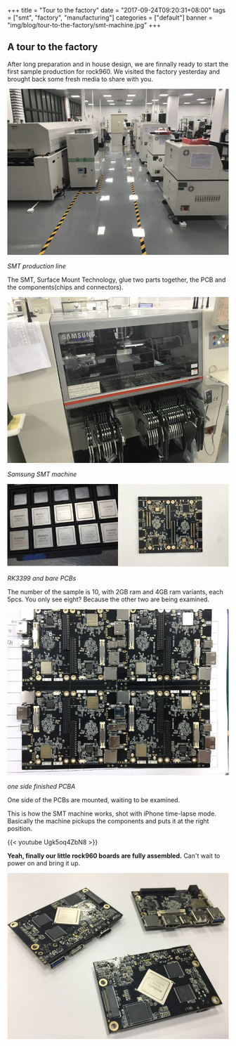 +++
title = "Tour to the factory"
date = "2017-09-24T09:20:31+08:00"
tags = ["smt", "factory", "manufacturing"]
categories = ["default"]
banner = "img/blog/tour-to-the-factory/smt-machine.jpg"
+++

## A tour to the factory

After long preparation and in house design, we are finnally ready to start the first sample production for rock960. We visited the factory yesterday and brought back some fresh media to share with you.


![smt line](/img/blog/tour-to-the-factory/smt-line.jpg?classes=shadow&width=500)

_SMT production line_

The SMT, Surface Mount Technology, glue two parts together, the PCB and the components(chips and connectors).

![smt machine](/img/blog/tour-to-the-factory/smt-machine.jpg?classes=shadow&width=500)

_Samsung SMT machine_



![smt machine](/img/blog/tour-to-the-factory/chips-and-pcbs.jpg?classes=shadow&width=500)

_RK3399 and bare PCBs_

The number of the sample is 10, with 2GB ram and 4GB ram variants, each 5pcs. You only see eight? Because the other two are being examined.

![smt machine](/img/blog/tour-to-the-factory/pcba.jpg?classes=shadow&width=500)

_one side finished PCBA_

One side of the PCBs are mounted, waiting to be examined.

This is how the SMT machine works, shot with iPhone time-lapse mode. Basically the machine pickups the components and puts it at the right position.



{{< youtube Ugk5oq4ZbN8 >}}
<br>



**Yeah, finally our little rock960 boards are fully assembled.** Can't wait to power on and bring it up.

![smt machine](/img/blog/tour-to-the-factory/three-boards.jpg?classes=shadow&width=500)


